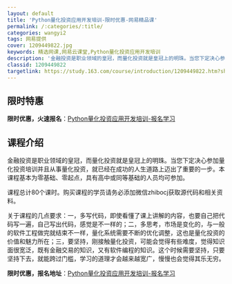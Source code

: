 ```yaml
---
layout: default
title: 'Python量化投资应用开发培训-限时优惠-网易精品课'
permalink: /:categories/:title/
categories: wangyi2
tags: 网易提供
cover: 1209449822.jpg
keywords: 精选网课,网易云课堂,Python量化投资应用开发培训
description: '金融投资是职业领域的皇冠，而量化投资就是皇冠上的明珠。当您下定决心参加量化投资培训并且从事量化投资，就已经在成功的人生道'
classid: 1209449822
targetlink: https://study.163.com/course/introduction/1209449822.htm?share=1&shareId=1025206652&utm_campaign=share&utm_medium=iphoneShare&utm_source=&utm_u=1025206652
---
```


## 限时特惠

**限时优惠，火速报名**：[Python量化投资应用开发培训-报名学习](https://study.163.com/course/introduction/1209449822.htm?share=1&shareId=1025206652&utm_campaign=share&utm_medium=iphoneShare&utm_source=&utm_u=1025206652)

## 课程介绍

金融投资是职业领域的皇冠，而量化投资就是皇冠上的明珠。当您下定决心参加量化投资培训并且从事量化投资，就已经在成功的人生道路上迈出了重要的一步。本课程基本为零基础、零起点，具有高中或同等基础的人员均可参加。

课程总计80个课时。购买课程的学员请务必添加微信zhibocj获取源代码和相关资料。

关于课程的几点要求：一，多写代码，即使看懂了课上讲解的内容，也要自己把代码写一遍，自己写出代码，感觉是不一样的；二，多思考，市场是变化的，与一般的软件工程做完就结束不一样，量化系统需要不断的优化调整，这也是量化投资的价值和魅力所在；三，要坚持，刚接触量化投资，可能会觉得有些难度，觉得知识面很宽泛，既有金融交易的知识，又有软件编程的知识。这个时候需要坚持，只要坚持下去，就能跨过门槛，学习的道理才会越来越宽广，慢慢也会觉得其乐无穷。

**限时优惠，报名地址**：[Python量化投资应用开发培训-报名学习](https://study.163.com/course/introduction/1209449822.htm?share=1&shareId=1025206652&utm_campaign=share&utm_medium=iphoneShare&utm_source=&utm_u=1025206652)

